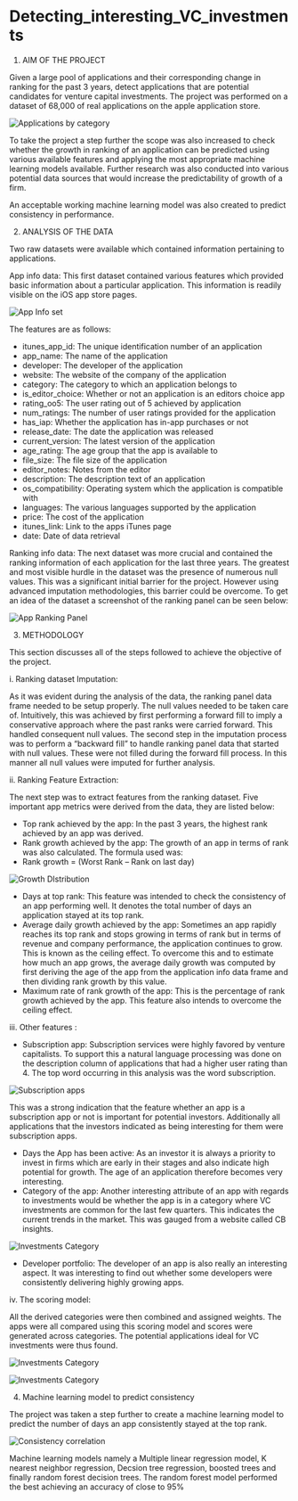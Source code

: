 # Detecting_interesting_VC_investments
1.	AIM OF THE PROJECT

Given a large pool of applications and their corresponding change in ranking for the past 3 years, detect applications that are potential candidates for venture capital investments.
The project was performed on a dataset of 68,000 of real applications on the apple application store. 

![Applications by category](/images/appcat.png)

To take the project a step further the scope was also increased to check whether the growth in ranking of an application can be predicted using various available features and applying the most appropriate machine learning models available.
Further research was also conducted into various potential data sources that would increase the predictability of growth of a firm.

An acceptable working machine learning model was also created to predict consistency in performance.

2.	ANALYSIS OF THE DATA

Two raw datasets were available which contained information pertaining to applications. 

App info data: 
This first dataset contained various features which provided basic information about a particular application. This information is readily visible on the iOS app store pages. 

![App Info set](/images/app%20info.png)


The features are as follows:
*	itunes_app_id: The unique identification number of an application
*	app_name: The name of the application
*	developer: The developer of the application
*	website:  The website of the company of the application 
*	category: The category to which an application belongs to
*	is_editor_choice:  Whether or not an application is an editors choice app
*	rating_oo5: The user rating out of 5 achieved by application
*	num_ratings: The number of user ratings provided for the application
*	has_iap: Whether the application has in-app purchases or not
*	release_date: The date the application was released
*	current_version: The latest version of the application
*	age_rating: The age group that the app is available to
*	file_size: The file size of the application
*	editor_notes: Notes from the editor
*	description:  The description text of an application
*	os_compatibility: Operating system which the application is compatible with
*	languages: The various languages supported by the application
*	price: The cost of the application
*	itunes_link: Link to the apps iTunes page
*	date: Date of data retrieval
 
Ranking info data: 
The next dataset was more crucial and contained the ranking information of each application for the last three years. The greatest and most visible hurdle in the dataset was the presence of numerous null values. This was a significant initial barrier for the project.
However using advanced imputation methodologies, this barrier could be overcome. To get an idea of the dataset a screenshot of the ranking panel can be seen below:

![App Ranking Panel](/images/ranking.png)

 



3.	METHODOLOGY

This section discusses all of the steps followed to achieve the objective of the project.


i.	Ranking dataset Imputation: 

As it was evident during the analysis of the data, the ranking panel data frame needed to be setup properly. The null values needed to be taken care of.
Intuitively, this was achieved by first performing a forward fill to imply a conservative approach where the past ranks were carried forward. This handled consequent null values. The second step in the imputation process was to perform a “backward fill” to handle ranking panel data that started with null values. These were not filled during the forward fill process.
In this manner all null values were imputed for further analysis.


ii.	Ranking Feature Extraction:

The next step was to extract features from the ranking dataset. 
Five important app metrics were derived from the data, they are listed below:
*	Top rank achieved by the app: In the past 3 years, the highest rank achieved by an app was derived.
*	Rank growth achieved by the app: The growth of an app in terms of rank was also calculated. The formula used was:
*	Rank growth = (Worst Rank – Rank on last day)

![Growth DIstribution](/images/Growth_dist.png)


*	Days at top rank: This feature was intended to check the consistency of an app performing well. It denotes the total number of days an application stayed at its top rank.
*	Average daily growth achieved by the app: Sometimes an app rapidly reaches its top rank and stops growing in terms of rank but in terms of revenue and company performance, the application continues to grow. This is known as the ceiling effect. To overcome this and to estimate how much an app grows, the average daily growth was computed by first deriving the age of the app from the application info data frame and then dividing rank growth by this value.
*	Maximum rate of rank growth of the app: This is the percentage of rank growth achieved by the app. This feature also intends to overcome the ceiling effect.

iii.	Other features :

*	Subscription app: Subscription services were highly favored by venture capitalists. To support this a natural language processing was done on the description column of applications that had a higher user rating than 4. The top word occurring in this analysis was the word subscription. 

![Subscription apps](/images/Subscription_imp.png)


This was a strong indication that the feature whether an app is a subscription app or not is important for potential investors. Additionally all applications that the investors indicated as being interesting for them were subscription apps.

*	Days the App has been active: As an investor it is always a priority to invest in firms which are early in their stages and also indicate high potential for growth. The age of an application therefore becomes very interesting.
*	Category of the app: Another interesting attribute of an app with regards to investments would be whether the app is in a category where VC investments are common for the last few quarters. This indicates the current trends in the market. This was gauged from a website called CB insights.

![Investments Category](/images/Investments.png)


*	Developer portfolio: The developer of an app is also really an interesting aspect. It was interesting to find out whether some developers were consistently delivering highly growing apps.



iv.	The scoring model:

All the derived categories were then combined and assigned weights. The apps were all compared using this scoring model and scores were generated across categories. The potential applications ideal for VC investments were thus found.

![Investments Category](/images/Scoring_model.png)

![Investments Category](/images/Results.png)

4. Machine learning model to predict consistency

The project was taken a step further to create a machine learning model to predict the number of days an app consistently stayed at the top rank. 



![Consistency correlation](/images/trd.png)

Machine learning models namely a Multiple linear regression model, K nearest neighbor regression, Decsion tree regression, boosted trees and finally random forest decision trees. The random forest model performed the best achieving an accuracy of close to 95%


